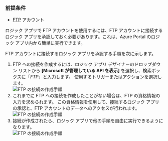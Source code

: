 ### <a name="prerequisites"></a>前提条件
* [FTP](https://wikipedia.org/wiki/File_Transfer_Protocol) アカウント  

ロジック アプリで FTP アカウントを使用するには、FTP アカウントに接続するロジック アプリを承認しておく必要があります。これは、Azure Portal のロジック アプリ内から簡単に実行できます。  

FTP アカウントに接続するロジック アプリを承認する手順を次に示します。  

1. FTP への接続を作成するには、ロジック アプリ デザイナーのドロップダウン リストから **[Microsoft が管理している API を表示]** を選択し、検索ボックスに「*FTP*」と入力します。 使用するトリガーまたはアクションを選択します。  
   ![FTP の接続の作成手順](./media/connectors-create-api-ftp/ftp-1.png)  
2. これまでに FTP への接続を作成したことがない場合は、FTP の資格情報の入力を求められます。 この資格情報を使用して、接続するロジック アプリの承認と、FTP アカウントのデータへのアクセスが行われます。  
   ![FTP の接続の作成手順](./media/connectors-create-api-ftp/ftp-2.png)  
3. 接続が作成されたら、ロジック アプリで他の手順を自由に実行できるようになります。  
   ![FTP の接続の作成手順](./media/connectors-create-api-ftp/ftp-3.png)  

